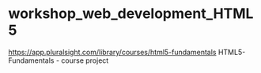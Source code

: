 # workshop_web_development_HTML5
https://app.pluralsight.com/library/courses/html5-fundamentals
HTML5-Fundamentals - course project
